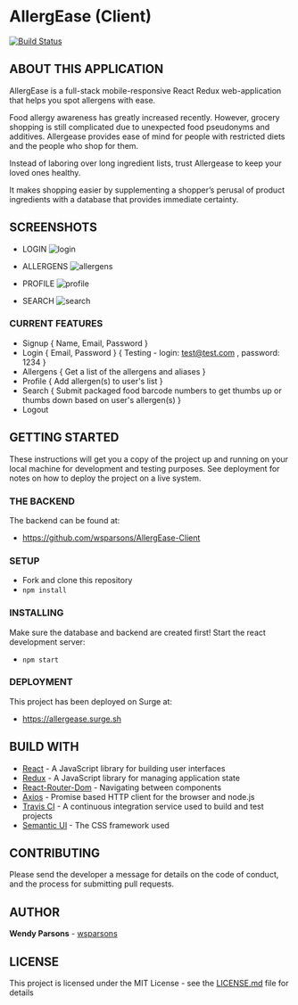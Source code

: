 # AllergEase (Client)
[![Build Status](https://travis-ci.org/wsparsons/AllergEase-Client.svg?branch=master)](https://travis-ci.org/wsparsons/AllergEase-Client)

## ABOUT THIS APPLICATION
AllergEase is a full-stack mobile-responsive React Redux web-application that helps you spot allergens with ease. 

Food allergy awareness has greatly increased recently. However, grocery shopping is still complicated due to unexpected food pseudonyms and additives. Allergease provides ease of mind for people with restricted diets and the people who shop for them. 

Instead of laboring over long ingredient lists, trust Allergease to keep your loved ones healthy.

It makes shopping easier by supplementing a shopper’s perusal of product ingredients with a database that provides immediate certainty.

## SCREENSHOTS

* LOGIN
![login](https://snag.gy/xJLgtG.jpg "Login page")

* ALLERGENS
![allergens](https://snag.gy/Mom4hd.jpg "Allergens page")

* PROFILE
![profile](https://snag.gy/BSbOVy.jpg "Profile page")

* SEARCH
![search](https://snag.gy/MO6Iki.jpg "Search page")

### CURRENT FEATURES
* Signup { Name, Email, Password }
* Login { Email, Password } { Testing - login: test@test.com , password: 1234 }
* Allergens { Get a list of the allergens and aliases }
* Profile { Add allergen(s) to user's list }
* Search { Submit packaged food barcode numbers to get thumbs up or thumbs down based on user's allergen(s) }
* Logout

## GETTING STARTED
These instructions will get you a copy of the project up and running on your local machine for development and testing purposes. See deployment for notes on how to deploy the project on a live system.

### THE BACKEND
The backend can be found at: 
* https://github.com/wsparsons/AllergEase-Client

### SETUP
* Fork and clone this repository
* `npm install`

### INSTALLING
Make sure the database and backend are created first!
Start the react development server:
* `npm start`

### DEPLOYMENT
This project has been deployed on Surge at: 
* https://allergease.surge.sh

## BUILD WITH
* [React](https://www.reactjs.org/) - A JavaScript library for building user interfaces
* [Redux](https://redux.js.org/) - A JavaScript library for managing application state
* [React-Router-Dom](https://www.npmjs.com/package/react-router-dom) - Navigating between components
* [Axios](https://github.com/axios/axios) - Promise based HTTP client for the browser and node.js
* [Travis CI](https://travis-ci.org/) - A continuous integration service used to build and test projects 
* [Semantic UI](https://react.semantic-ui.com/) - The CSS framework used

## CONTRIBUTING
Please send the developer a message for details on the code of conduct, and the process for submitting pull requests.

## AUTHOR
**Wendy Parsons** - [wsparsons](https://github.com/wsparsons)

## LICENSE
This project is licensed under the MIT License - see the [LICENSE.md](LICENSE.md) file for details






